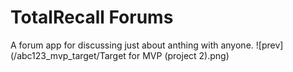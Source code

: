 # TotalRecall Forums
A forum app for discussing just about anthing with anyone.
![prev](/abc123_mvp_target/Target for MVP (project 2).png)